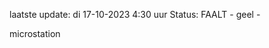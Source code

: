laatste update: 
di 17-10-2023  4:30   uur 
Status: FAALT - geel - 
<div class="service R">microstation</div>